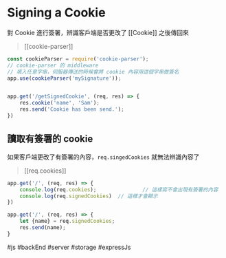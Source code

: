 # Signing a Cookie
對 Cookie 進行簽署，辨識客戶端是否更改了 [[Cookie]] 之後傳回來

>[[cookie-parser]]

```js
const cookieParser = require('cookie-parser');
// cookie-parser 的 middleware
// 填入任意字串，伺服器傳送的時候會將 cookie 內容用這個字串做簽名
app.use(cookieParser('mySignature'));


app.get('/getSignedCookie', (req, res) => {
	res.cookie('name', 'Sam');
	res.send('Cookie has been send.');
})
```
## 讀取有簽署的 cookie
如果客戶端更改了有簽署的內容，`req.singedCookies` 就無法辨識內容了
>[[req.cookies]]
```js
app.get('/', (req, res) => {
	console.log(req.cookies);				// 這樣寫不會出現有簽署的內容
	console.log(req.signedCookies)	// 這樣才會顯示
})

app.get('/', (req, res) => {
	let {name} = req.signedCookies;
	res.send(name);
}
```

#js #backEnd #server #storage #expressJs